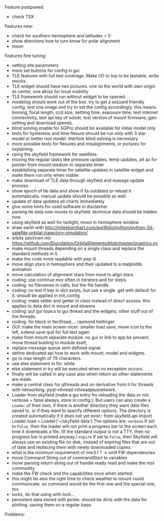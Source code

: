Feature postponed:
- check TSX

Features new:
- check for southern hemisphere and latitudes < 0
- show directions how to turn know for polar alignment
- moon

Features fine tuning:
- setting site parameters
- more set buttons for config in gui
- TLE features with full test coverage. Make I/O to top to be testable. write mocks.
- TLE widget should have two pictures. one ist the world with own origin as center, one alt/az for local visibility
- TLE framework should run without widget to be opened.
- modeling should work out of the box. try to get a wizzard friendly config. test one image and try to set the config
  accordingly. this means binning, focal length, ccd size, settling time, exposure time, test internet connectivity, test 
  api key of solver, test version of mount firmware, gain setting and download speeds.
- blind solving enable for SGPro should be available for initial model only
- tests for hysteresis and time flexure should be run only with 3 star model or better non model. therfore blind solving 
  is necessary
- more possible tests for flexures and misalignments, or pictures for explaining.
- using the skyfield framework for satellites 
- moving the regular tasks like pressure updates, temp updates, alt az for pointer from mount medium to separate timer
- establishing separate timer for satellite updates in satellite widget and make them run only when visible
- make download of TLE data through skyfield and manage update process
- show epoch of tle data and show if its outdated or reload it automatically. manual update should be possible as well.
- update of data updates all charts immediately
- give some hints for used software in disclaimer 
- parsing tle data now moves to skyfield. technical data should be hidden now.
- using skyfield as well for twilight, moon in hemisphere window
- draw earth with http://milesbarnhart.com/portfolio/python/python-3d-satellite-orbital-trajectory-simulation/
- orbits zeichnen mit https://github.com/Elucidation/OrbitalElements/blob/master/graphics.py
- make mount threads depending on a single class and replace the standard methods in it.
- make the code more readable with pep-8
- move align stars in hemisphere and their updated to a matplotlib animation
- move calculation of alignment stars from mout to align stars
- coding: use continue mor often in iterators and for steps.
- coding: no filenames in calls, but the file handle
- coding: no test if key in dict exists, but use a single .get with default for it. shoudl be applied in init_config
- coding: make setter and getter in class instead of direct access. this applies to data dict in mount and elswere
- coding: put gui topics to gui thread and the widgets, other stuff out of the threads.
- coding: for block in iter(fread.... raymond hettinger
- GUI: make the main screen nicer: smaller load save, move icon to the left, extend save quit for full text again
- make from mount separate module. no gui or link to app be present. move thread bulding to module itself, 
- replace message queue wirh defined signal.
- define dedicated api how to work with mount, model and widgets.
- go to max length of 79 characters.
- use else statement in for, while
- else statement in try will be executed when no exception occurs.
- finally will be called in any case also when return an other statements are made.
- make a central class for qthreads and on derivative from it for threads with networking. pyqt->thread->threadplusnetwork.
- Loader from skyfield (make a gui entry fro reloading the data or not. verbose = false always, store in config.):
    But users can also create a `Loader` of their own, if there is
    another directory they want data files saved to, or if they want to
    specify different options.  The directory is created automatically
    if it does not yet exist::
        from skyfield.api import Loader
        load = Loader('~/skyfield-data')
    The options are:
    ``verbose``
      If set to ``False``, then the loader will not print a progress bar
      to the screen each time it downloads a file.  (If the standard
      output is not a TTY, then no progress bar is printed anyway.)
    ``expire``
      If set to ``False``, then Skyfield will always use an existing
      file on disk, instead of expiring files that are out of date and
      replacing them with newly downloaded copies.
- what is the minimum requirement of mw3.1 ? -> omit FW dependencies
- move Command String out of commandStart to variables
- move parsing return string out of handle ready read and make the rest commodity
- make the FW check and the capabilities once when started. 
- this might be also the right time to check weather to mount could communicate. so command would be the first one 
   and the special one, too 
- locks, do that using with lock...
- persistent data stored with pickle. should be dicts with the data for plotting. saving them on a regular base.


Problems:



